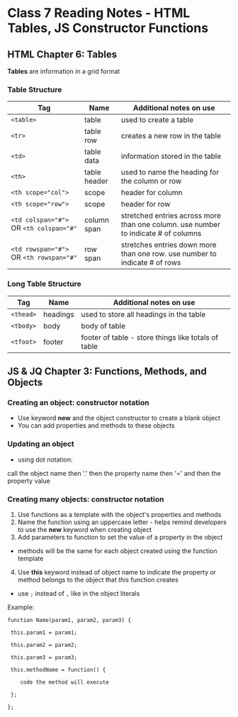# Class 7 Reading Notes - HTML Tables, JS Constructor Functions

## HTML Chapter 6: Tables

**Tables** are information in a grid format

### Table Structure

|**Tag** | **Name** | **Additional notes on use** |
|-------------------|-----------------------|---------------|
| `<table>` | table | used to create a table |
| `<tr>` | table row | creates a new row in the table |
| `<td>` | table data | information stored in the table |
| `<th>` | table header| used to name the heading for the column or row |
| `<th scope="col">` | scope | header for column | 
| `<th scope="row">` | scope| header for row | 
| `<td colspan="#">` OR `<th colspan="#"` | column span | stretched entries across more than one column. use number to indicate # of columns |
|  `<td rowspan="#">` OR `<th rowspan="#"` | row span | stretches entries down more than one row. use number to indicate # of rows |

### Long Table Structure

|**Tag** | **Name** | **Additional notes on use** |
|-------------------|-----------------------|---------------|
| `<thead>` | headings | used to store all headings in the table |
| `<tbody>` | body | body of table |
| `<tfoot>` | footer | footer of table - store things like totals of table |


## JS & JQ Chapter 3: Functions, Methods, and Objects


### Creating an object: constructor notation
- Use keyword **new** and the object constructor to create a blank object
- You can add properties and methods to these objects

### Updating an object
- using dot notation:

call the object name then '.' then the property name then '=' and then the property value

### Creating many objects: constructor notation
1. Use functions as a template with the object's properties and methods
2. Name the function using an uppercase letter - helps remind developers to use the **new** keyword when creating object
3. Add parameters to function to set the value of a property in the object
  - methods will be the same for each object created using the function template
4. Use **this** keyword instead of object name to indicate the property or method belongs to the object that *this* function creates
  - use `;` instead of `,` like in the object literals


Example:

`function Name(param1, param2, param3) {`

` this.param1 = param1;`

` this.param2 = param2;`

` this.param3 = param3;`

` this.methodName = function() {`

`    code the method will execute` 

` };`

`};` 
